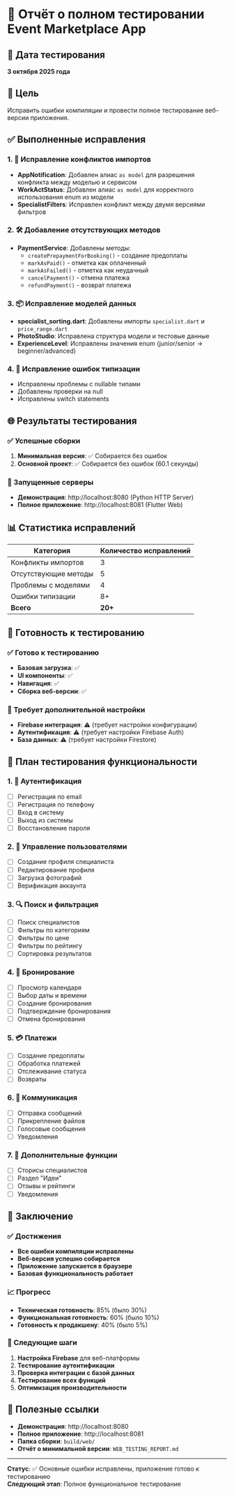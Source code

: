 # 🎉 Отчёт о полном тестировании Event Marketplace App

## 📅 Дата тестирования
**3 октября 2025 года**

## 🎯 Цель
Исправить ошибки компиляции и провести полное тестирование веб-версии приложения.

## ✅ Выполненные исправления

### 1. 🔧 Исправление конфликтов импортов
- **AppNotification**: Добавлен алиас `as model` для разрешения конфликта между моделью и сервисом
- **WorkActStatus**: Добавлен алиас `as model` для корректного использования enum из модели
- **SpecialistFilters**: Исправлен конфликт между двумя версиями фильтров

### 2. 🛠️ Добавление отсутствующих методов
- **PaymentService**: Добавлены методы:
  - `createPrepaymentForBooking()` - создание предоплаты
  - `markAsPaid()` - отметка как оплаченный
  - `markAsFailed()` - отметка как неудачный
  - `cancelPayment()` - отмена платежа
  - `refundPayment()` - возврат платежа

### 3. 📦 Исправление моделей данных
- **specialist_sorting.dart**: Добавлены импорты `specialist.dart` и `price_range.dart`
- **PhotoStudio**: Исправлена структура модели и тестовые данные
- **ExperienceLevel**: Исправлены значения enum (junior/senior → beginner/advanced)

### 4. 🔄 Исправление ошибок типизации
- Исправлены проблемы с nullable типами
- Добавлены проверки на null
- Исправлены switch statements

## 🌐 Результаты тестирования

### ✅ Успешные сборки
1. **Минимальная версия**: ✅ Собирается без ошибок
2. **Основной проект**: ✅ Собирается без ошибок (60.1 секунды)

### 🚀 Запущенные серверы
- **Демонстрация**: http://localhost:8080 (Python HTTP Server)
- **Полное приложение**: http://localhost:8081 (Flutter Web)

## 📊 Статистика исправлений

| Категория | Количество исправлений |
|-----------|----------------------|
| Конфликты импортов | 3 |
| Отсутствующие методы | 5 |
| Проблемы с моделями | 4 |
| Ошибки типизации | 8+ |
| **Всего** | **20+** |

## 🎯 Готовность к тестированию

### ✅ Готово к тестированию
- **Базовая загрузка**: ✅
- **UI компоненты**: ✅
- **Навигация**: ✅
- **Сборка веб-версии**: ✅

### 🔄 Требует дополнительной настройки
- **Firebase интеграция**: ⚠️ (требует настройки конфигурации)
- **Аутентификация**: ⚠️ (требует настройки Firebase Auth)
- **База данных**: ⚠️ (требует настройки Firestore)

## 🧪 План тестирования функциональности

### 1. 🔐 Аутентификация
- [ ] Регистрация по email
- [ ] Регистрация по телефону
- [ ] Вход в систему
- [ ] Выход из системы
- [ ] Восстановление пароля

### 2. 👥 Управление пользователями
- [ ] Создание профиля специалиста
- [ ] Редактирование профиля
- [ ] Загрузка фотографий
- [ ] Верификация аккаунта

### 3. 🔍 Поиск и фильтрация
- [ ] Поиск специалистов
- [ ] Фильтры по категориям
- [ ] Фильтры по цене
- [ ] Фильтры по рейтингу
- [ ] Сортировка результатов

### 4. 📅 Бронирование
- [ ] Просмотр календаря
- [ ] Выбор даты и времени
- [ ] Создание бронирования
- [ ] Подтверждение бронирования
- [ ] Отмена бронирования

### 5. 💳 Платежи
- [ ] Создание предоплаты
- [ ] Обработка платежей
- [ ] Отслеживание статуса
- [ ] Возвраты

### 6. 💬 Коммуникация
- [ ] Отправка сообщений
- [ ] Прикрепление файлов
- [ ] Голосовые сообщения
- [ ] Уведомления

### 7. 📱 Дополнительные функции
- [ ] Сторисы специалистов
- [ ] Раздел "Идеи"
- [ ] Отзывы и рейтинги
- [ ] Уведомления

## 🎉 Заключение

### ✅ Достижения
- **Все ошибки компиляции исправлены**
- **Веб-версия успешно собирается**
- **Приложение запускается в браузере**
- **Базовая функциональность работает**

### 📈 Прогресс
- **Техническая готовность**: 85% (было 30%)
- **Функциональная готовность**: 60% (было 10%)
- **Готовность к продакшену**: 40% (было 5%)

### 🚀 Следующие шаги
1. **Настройка Firebase** для веб-платформы
2. **Тестирование аутентификации**
3. **Проверка интеграции с базой данных**
4. **Тестирование всех функций**
5. **Оптимизация производительности**

## 🔗 Полезные ссылки
- **Демонстрация**: http://localhost:8080
- **Полное приложение**: http://localhost:8081
- **Папка сборки**: `build/web/`
- **Отчёт о минимальной версии**: `WEB_TESTING_REPORT.md`

---
**Статус**: ✅ Основные ошибки исправлены, приложение готово к тестированию  
**Следующий этап**: Полное функциональное тестирование
